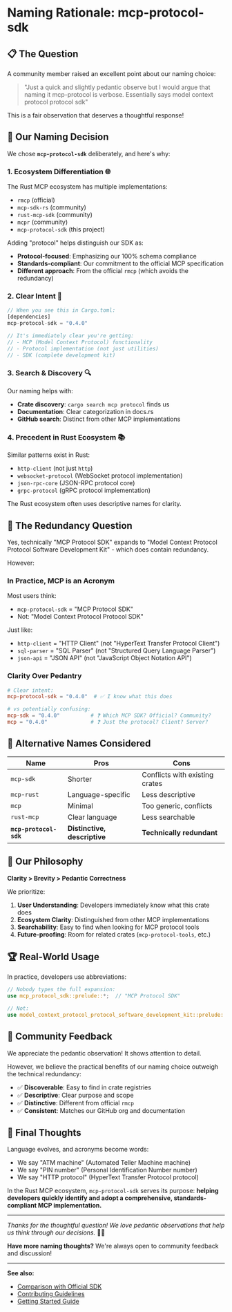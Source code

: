 # Naming Rationale: mcp-protocol-sdk

## 📋 The Question

A community member raised an excellent point about our naming choice:

> "Just a quick and slightly pedantic observe but I would argue that naming it mcp-protocol is verbose. Essentially says model context protocol protocol sdk"

This is a fair observation that deserves a thoughtful response!

## 🎯 Our Naming Decision

We chose **`mcp-protocol-sdk`** deliberately, and here's why:

### 1. **Ecosystem Differentiation** 🌐

The Rust MCP ecosystem has multiple implementations:
- `rmcp` (official)
- `mcp-sdk-rs` (community)
- `rust-mcp-sdk` (community) 
- `mcpr` (community)
- `mcp-protocol-sdk` (this project)

Adding "protocol" helps distinguish our SDK as:
- **Protocol-focused**: Emphasizing our 100% schema compliance
- **Standards-compliant**: Our commitment to the official MCP specification
- **Different approach**: From the official `rmcp` (which avoids the redundancy)

### 2. **Clear Intent** 🎯

```rust
// When you see this in Cargo.toml:
[dependencies]
mcp-protocol-sdk = "0.4.0"

// It's immediately clear you're getting:
// - MCP (Model Context Protocol) functionality
// - Protocol implementation (not just utilities)
// - SDK (complete development kit)
```

### 3. **Search & Discovery** 🔍

Our naming helps with:
- **Crate discovery**: `cargo search mcp protocol` finds us
- **Documentation**: Clear categorization in docs.rs
- **GitHub search**: Distinct from other MCP implementations

### 4. **Precedent in Rust Ecosystem** 📚

Similar patterns exist in Rust:
- `http-client` (not just `http`)
- `websocket-protocol` (WebSocket protocol implementation)
- `json-rpc-core` (JSON-RPC protocol core)
- `grpc-protocol` (gRPC protocol implementation)

The Rust ecosystem often uses descriptive names for clarity.

## 🤔 The Redundancy Question

Yes, technically "MCP Protocol SDK" expands to "Model Context Protocol Protocol Software Development Kit" - which does contain redundancy.

However:

### **In Practice, MCP is an Acronym**

Most users think:
- `mcp-protocol-sdk` = "MCP Protocol SDK"
- Not: "Model Context Protocol Protocol SDK"

Just like:
- `http-client` = "HTTP Client" (not "HyperText Transfer Protocol Client")
- `sql-parser` = "SQL Parser" (not "Structured Query Language Parser")
- `json-api` = "JSON API" (not "JavaScript Object Notation API")

### **Clarity Over Pedantry**

```toml
# Clear intent:
mcp-protocol-sdk = "0.4.0"  # ✅ I know what this does

# vs potentially confusing:
mcp-sdk = "0.4.0"          # ❓ Which MCP SDK? Official? Community?
mcp = "0.4.0"              # ❓ Just the protocol? Client? Server?
```

## 🔄 Alternative Names Considered

| Name | Pros | Cons |
|------|------|------|
| `mcp-sdk` | Shorter | Conflicts with existing crates |
| `mcp-rust` | Language-specific | Less descriptive |
| `mcp` | Minimal | Too generic, conflicts |
| `rust-mcp` | Clear language | Less searchable |
| **`mcp-protocol-sdk`** | **Distinctive, descriptive** | **Technically redundant** |

## 🎯 Our Philosophy

**Clarity > Brevity > Pedantic Correctness**

We prioritize:
1. **User Understanding**: Developers immediately know what this crate does
2. **Ecosystem Clarity**: Distinguished from other MCP implementations
3. **Searchability**: Easy to find when looking for MCP protocol tools
4. **Future-proofing**: Room for related crates (`mcp-protocol-tools`, etc.)

## 🏆 Real-World Usage

In practice, developers use abbreviations:

```rust
// Nobody types the full expansion:
use mcp_protocol_sdk::prelude::*;  // "MCP Protocol SDK"

// Not:
use model_context_protocol_protocol_software_development_kit::prelude::*;
```

## 🤝 Community Feedback

We appreciate the pedantic observation! It shows attention to detail.

However, we believe the practical benefits of our naming choice outweigh the technical redundancy:

- ✅ **Discoverable**: Easy to find in crate registries
- ✅ **Descriptive**: Clear purpose and scope
- ✅ **Distinctive**: Different from official `rmcp`
- ✅ **Consistent**: Matches our GitHub org and documentation

## 📝 Final Thoughts

Language evolves, and acronyms become words:
- We say "ATM machine" (Automated Teller Machine machine)
- We say "PIN number" (Personal Identification Number number)
- We say "HTTP protocol" (HyperText Transfer Protocol protocol)

In the Rust MCP ecosystem, `mcp-protocol-sdk` serves its purpose: **helping developers quickly identify and adopt a comprehensive, standards-compliant MCP implementation.**

---

*Thanks for the thoughtful question! We love pedantic observations that help us think through our decisions.* 🧠✨

**Have more naming thoughts?** We're always open to community feedback and discussion!

---

**See also:**
- [Comparison with Official SDK](./comparison-official-sdk.md)
- [Contributing Guidelines](./CONTRIBUTING.md)
- [Getting Started Guide](./getting-started.md)